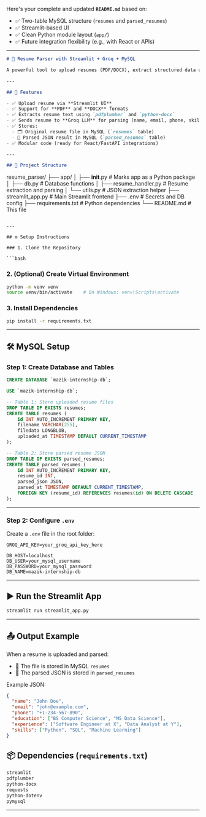 Here's your complete and updated **`README.md`** based on:

* ✅ Two-table MySQL structure (`resumes` and `parsed_resumes`)
* ✅ Streamlit-based UI
* ✅ Clean Python module layout (`app/`)
* ✅ Future integration flexibility (e.g., with React or APIs)

---

```markdown
# 📄 Resume Parser with Streamlit + Groq + MySQL

A powerful tool to upload resumes (PDF/DOCX), extract structured data using **Groq LLM**, and store both the **raw resume file** and the **parsed JSON output** in a **MySQL database**.

---

## 🚀 Features

- ✅ Upload resume via **Streamlit UI**
- ✅ Support for **PDF** and **DOCX** formats
- ✅ Extracts resume text using `pdfplumber` and `python-docx`
- ✅ Sends resume to **Groq LLM** for parsing (name, email, phone, skills, etc.)
- ✅ Stores:
  - 🗂️ Original resume file in MySQL (`resumes` table)
  - 🧠 Parsed JSON result in MySQL (`parsed_resumes` table)
- ✅ Modular code (ready for React/FastAPI integrations)

---

## 📁 Project Structure

```

resume\_parser/
├── app/
│   ├── **init**.py              # Marks app as a Python package
│   ├── db.py                    # Database functions
│   ├── resume\_handler.py        # Resume extraction and parsing
│   └── utils.py                 # JSON extraction helper
├── streamlit\_app.py             # Main Streamlit frontend
├── .env                         # Secrets and DB config
├── requirements.txt             # Python dependencies
└── README.md                    # This file

````

---

## ⚙️ Setup Instructions

### 1. Clone the Repository

```bash

````

### 2. (Optional) Create Virtual Environment

```bash
python -m venv venv
source venv/bin/activate    # On Windows: venv\Scripts\activate
```

### 3. Install Dependencies

```bash
pip install -r requirements.txt
```

---

## 🛠️ MySQL Setup

### Step 1: Create Database and Tables

```sql
CREATE DATABASE `mazik-internship-db`;

USE `mazik-internship-db`;

-- Table 1: Store uploaded resume files
DROP TABLE IF EXISTS resumes;
CREATE TABLE resumes (
    id INT AUTO_INCREMENT PRIMARY KEY,
    filename VARCHAR(255),
    filedata LONGBLOB,
    uploaded_at TIMESTAMP DEFAULT CURRENT_TIMESTAMP
);

-- Table 2: Store parsed resume JSON
DROP TABLE IF EXISTS parsed_resumes;
CREATE TABLE parsed_resumes (
    id INT AUTO_INCREMENT PRIMARY KEY,
    resume_id INT,
    parsed_json JSON,
    parsed_at TIMESTAMP DEFAULT CURRENT_TIMESTAMP,
    FOREIGN KEY (resume_id) REFERENCES resumes(id) ON DELETE CASCADE
);
```

---

### Step 2: Configure `.env`

Create a `.env` file in the root folder:

```env
GROQ_API_KEY=your_groq_api_key_here

DB_HOST=localhost
DB_USER=your_mysql_username
DB_PASSWORD=your_mysql_password
DB_NAME=mazik-internship-db
```

---

## ▶️ Run the Streamlit App

```bash
streamlit run streamlit_app.py
```

---

## 📤 Output Example

When a resume is uploaded and parsed:

* 📄 The file is stored in MySQL `resumes`
* 🧠 The parsed JSON is stored in `parsed_resumes`

Example JSON:

```json
{
  "name": "John Doe",
  "email": "john@example.com",
  "phone": "+1-234-567-890",
  "education": ["BS Computer Science", "MS Data Science"],
  "experience": ["Software Engineer at X", "Data Analyst at Y"],
  "skills": ["Python", "SQL", "Machine Learning"]
}
```



## 📦 Dependencies (`requirements.txt`)

```txt
streamlit
pdfplumber
python-docx
requests
python-dotenv
pymysql
```

---

